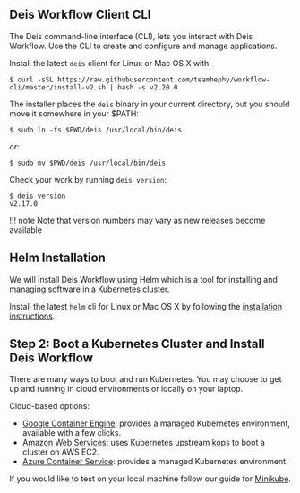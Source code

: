 ## Deis Workflow Client CLI

The Deis command-line interface (CLI), lets you interact with Deis Workflow.
Use the CLI to create and configure and manage applications.

Install the latest `deis` client for Linux or Mac OS X with:

    $ curl -sSL https://raw.githubusercontent.com/teamhephy/workflow-cli/master/install-v2.sh | bash -s v2.20.0

The installer places the `deis` binary in your current directory, but you
should move it somewhere in your $PATH:

    $ sudo ln -fs $PWD/deis /usr/local/bin/deis

*or*:

    $ sudo mv $PWD/deis /usr/local/bin/deis

Check your work by running `deis version`:

    $ deis version
    v2.17.0

!!! note
    Note that version numbers may vary as new releases become available

## Helm Installation

We will install Deis Workflow using Helm which is a tool for installing and managing software in a
Kubernetes cluster.

Install the latest `helm` cli for Linux or Mac OS X by following the
[installation instructions][helm-install].

## Step 2: Boot a Kubernetes Cluster and Install Deis Workflow

There are many ways to boot and run Kubernetes. You may choose to get up and running in cloud environments or locally on your laptop.

Cloud-based options:

* [Google Container Engine](provider/gke/boot.md): provides a managed Kubernetes environment, available with a few clicks.
* [Amazon Web Services](provider/aws/boot.md): uses Kubernetes upstream [kops](https://github.com/kubernetes/kops) to boot a cluster on AWS EC2.
* [Azure Container Service](provider/azure-acs/boot.md): provides a managed Kubernetes environment.

If you would like to test on your local machine follow our guide for [Minikube](provider/minikube/boot.md).


[helm-install]: https://github.com/kubernetes/helm#install
